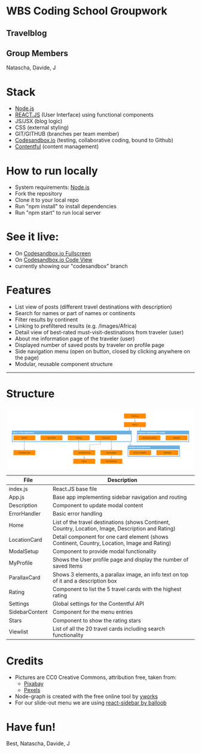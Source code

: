 # WBS Coding School Groupwork
## Travelblog

## Group Members
Natascha, Davide, J

# Stack
* [Node.js](https://nodejs.org/)
* [REACT.JS](https://reactjs.org/) (User Interface) using functional components 
* JS/JSX (blog logic)
* CSS (external styling)
* GIT/GITHUB (branches per team member)
* [Codesandbox.io](https://codesandbox.io) (testing, collaborative coding, bound to Github)
* [Contentful](https://www.contentful.com/) (content management)

# How to run locally
* System requirements: [Node.js](https://nodejs.org/)
* Fork the repository
* Clone it to your local repo
* Run "npm install" to install dependencies
* Run "npm start" to run local server

# See it live:
* On [Codesandbox.io Fullscreen](https://rfnpn.csb.app/)
* On [Codesandbox.io Code View](https://codesandbox.io/s/heuristic-wozniak-rfnpn?file=/src/App.js)
* currently showing our "codesandbox" branch

# Features
* List view of posts (different travel destinations with description)
* Search for names or part of names or continents
* Filter results by continent
* Linking to prefiltered results (e.g. /Images/Africa)
* Detail view of best-rated must-visit-destinations from traveler (user)
* About me information page of the traveler (user)
* Displayed number of saved posts by traveler on profile page
* Side navigation menu (open on button, closed by clicking anywhere on the page)
* Modular, reusable component structure
________________________________________________
# Structure

<img src="./src/Assets/readme/node-structure.png" title="Node structure of app component hierarchy" alt="Node structure of app component hierarchy" width="800">

File          | Description
------------- | -------------
index.js      | React.JS base file
App.js        | Base app implementing sidebar navigation and routing
Description   | Component to update modal content
ErrorHandler  | Basic error handling
Home          | List of the travel destinations (shows Continent, Country, Location, Image, Description and Rating)
LocationCard  | Detail component for one card element (shows Continent, Country, Location, Image and Rating)
ModalSetup    | Component to provide modal functionality
MyProfile     | Shows the User profile page and display the number of saved Items
ParallaxCard  | Shows 3 elements, a parallax image, an info text on top of it and a description box
Rating        | Component to list the 5 travel cards with the highest rating
Settings      | Global settings for the Contentful API
SidebarContent| Component for the menu entries
Stars         | Component to show the rating stars
Viewlist      | List of all the 20 travel cards including search functionality

# Credits

* Pictures are CC0 Creative Commons, attribution free, taken from:
   * [Pixabay](https://pixabay.com/)
   * [Pexels](https://pexels.com/)
* Node-graph is created with the free online tool by [yworks](https://live.yworks.com/demos/layout/layoutstyles/index.html)
* For our slide-out menu we are using [react-sidebar by balloob](https://github.com/balloob/react-sidebar)

# Have fun!

Best,
Natascha, Davide, J
